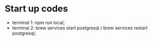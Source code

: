 # Start up codes

- terminal 1: npm run local;
- terminal 2: brew services start postgresql / brew services restart postgresql;